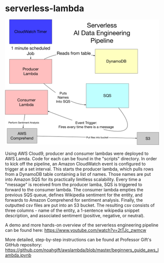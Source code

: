 # serverless-lambda
![sketch](images/serverless-lambda.png) <br> <br>
Using AWS Cloud9, producer and consumer lambdas were deployed to AWS Lamda. Code for each can be found in the "scripts" directory. In order to kick off the pipeline, an Amazon CloudWatch event is configured to trigger at a set interval. This starts the producer lambda, which pulls rows from a DynamoDB table containing a list of names. Those names are put into Amazon SQS for its practically limitless scalability. Every time a "message" is received from the producer lamba, SQS is triggered to forward to the consumer lambda. The consumer lambda empties the previous SQS queue, defines Wikipedia sentiment for the entity, and forwards to Amazon Comprehend for sentiment analysis. Finally, the outputted csv files are put into an S3 bucket. The resulting csv consists of three columns - name of the entity, a 1-sentence wikipedia snippet description, and associated sentiment (positive, negative, or neutral). <br>

A demo and more hands-on overview of the serverless engineering pipeline can be found here: https://www.youtube.com/watch?v=2tTJc_zwmcw <br>

More detailed, step-by-step instructions can be found at Professor Gift's GitHub repository: https://github.com/noahgift/awslambda/blob/master/beginners_guide_aws_lambda.ipynb
